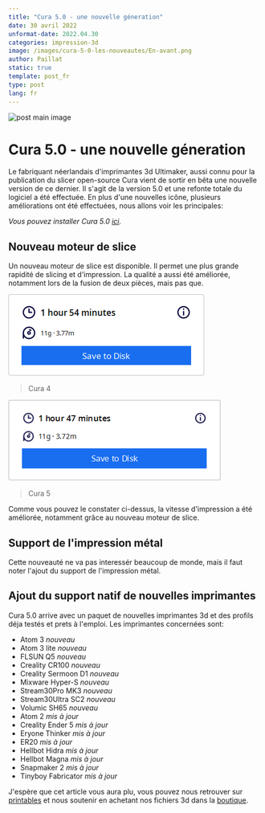 ```yaml
---
title: "Cura 5.0 - une nouvelle géneration"
date: 30 avril 2022
unformat-date: 2022.04.30
categories: impression-3d
image: /images/cura-5-0-les-nouveautes/En-avant.png
author: Paillat
static: true
template: post_fr
type: post
lang: fr
---
```


<img src="<!-- image -->" alt="post main image" class="post-main-image">

# Cura 5.0 - une nouvelle géneration

Le fabriquant néerlandais d'imprimantes 3d Ultimaker, aussi connu pour la publication du slicer open-source Cura vient de sortir en bêta une nouvelle version de ce dernier. Il s'agit de la version 5.0 et une refonte totale du logiciel a été effectuée. En plus d'une nouvelles icône, plusieurs améliorations ont été effectuées, nous allons voir les principales:

_Vous pouvez installer Cura 5.0 [ici](https://ultimaker.com/fr/software/ultimaker-cura)._

## Nouveau moteur de slice

Un nouveau moteur de slice est disponible. Il permet une plus grande rapidité de slicing et d'impression. La qualité a aussi été améliorée, notamment lors de la fusion de deux pièces, mais pas que.

<div class="images">
<div class="image">
<img src="/images/cura-5-0-les-nouveautes/cura-4-vitesse.png" alt="Cura 4">
<blockquote class="image-caption">Cura 4</blockquote>
</div>
<div class="image">
<img src="/images/cura-5-0-les-nouveautes/cura-5-vitesse.png" alt="Cura 5">
<blockquote class="image-caption">Cura 5</blockquote>
</div>
</div>

Comme vous pouvez le constater ci-dessus, la vitesse d'impression a été améliorée, notamment grâce au nouveau moteur de slice.

## Support de l'impression métal

Cette nouveauté ne va pas interessér beaucoup de monde, mais il faut noter l'ajout du support de l'impression métal.

## Ajout du support natif de nouvelles imprimantes

Cura 5.0 arrive avec un paquet de nouvelles imprimantes 3d et des profils déja testés et prets à l'emploi. Les imprimantes concernées sont:

- Atom 3 _nouveau_
- Atom 3 lite _nouveau_
- FLSUN Q5 _nouveau_
- Creality CR100 _nouveau_
- Creality Sermoon D1 _nouveau_
- Mixware Hyper-S _nouveau_
- Stream30Pro MK3 _nouveau_
- Stream30Ultra SC2 _nouveau_
- Volumic SH65 _nouveau_
- Atom 2 _mis à jour_
- Creality Ender 5 _mis à jour_
- Eryone Thinker _mis à jour_
- ER20 _mis à jour_
- Hellbot Hidra _mis à jour_
- Hellbot Magna _mis à jour_
- Snapmaker 2 _mis à jour_
- Tinyboy Fabricator _mis à jour_

J'espère que cet article vous aura plu, vous pouvez nous retrouver sur [printables](https://electronique.cc/printables) et nous soutenir en achetant nos fichiers 3d dans la [boutique](https://electronique.cc/boutique/).